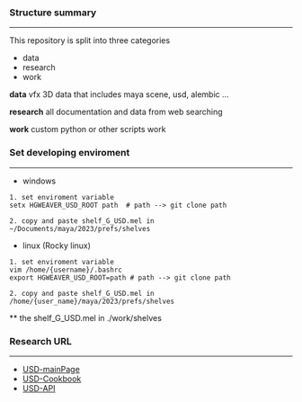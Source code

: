 ### Structure summary
--- 

This repository is split into three categories

- data
- research
- work 

**data** vfx 3D data that includes maya scene, usd, alembic ...

**research** all documentation and data from web searching

**work** custom python or other scripts work




### Set developing enviroment
---

- windows
```
1. set enviroment variable
setx HGWEAVER_USD_ROOT path  # path --> git clone path

2. copy and paste shelf_G_USD.mel in ~/Documents/maya/2023/prefs/shelves 
```
- linux (Rocky linux)
```
1. set enviroment variable
vim /home/{username}/.bashrc
export HGWEAVER_USD_ROOT=path # path --> git clone path

2. copy and paste shelf_G_USD.mel in /home/{user_name}/maya/2023/prefs/shelves 
```
** the shelf_G_USD.mel in ./work/shelves


### Research URL
---

- [USD-mainPage](https://graphics.pixar.com/usd/release/index.html)
- [USD-Cookbook](https://github.com/ColinKennedy/USD-Cookbook)
- [USD-API](https://graphics.pixar.com/usd/release/api/index.html)

